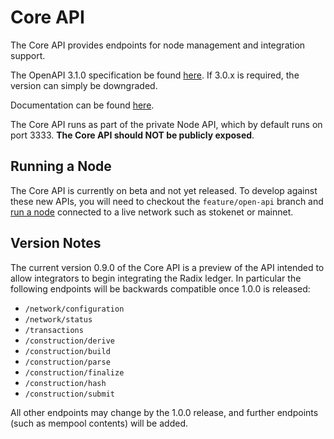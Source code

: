 # Core API

The Core API provides endpoints for node management and integration support.

The OpenAPI 3.1.0 specification be found [here](api.yaml). If 3.0.x is required, the version can simply be downgraded.

Documentation can be found [here](https://redocly.github.io/redoc/?url=https://raw.githubusercontent.com/radixdlt/radixdlt/feature/open-api/radixdlt-core/radixdlt/src/main/java/com/radixdlt/api/core/api.yaml).

The Core API runs as part of the private Node API, which by default runs on port 3333.
__The Core API should NOT be publicly exposed__.

## Running a Node

The Core API is currently on beta and not yet released. To develop
against these new APIs, you will need to checkout the `feature/open-api` branch
and [run a node](../../../../../../../../../docs/development) connected to a live
network such as stokenet or mainnet.

## Version Notes

The current version 0.9.0 of the Core API is a preview of the API
intended to allow integrators to begin integrating the Radix ledger.
In particular the following endpoints will be backwards compatible
once 1.0.0 is released:

* `/network/configuration`
* `/network/status`
* `/transactions`
* `/construction/derive`
* `/construction/build`
* `/construction/parse`
* `/construction/finalize`
* `/construction/hash`
* `/construction/submit`
 
All other endpoints may change by the 1.0.0 release, and further endpoints (such as mempool contents) will be added.